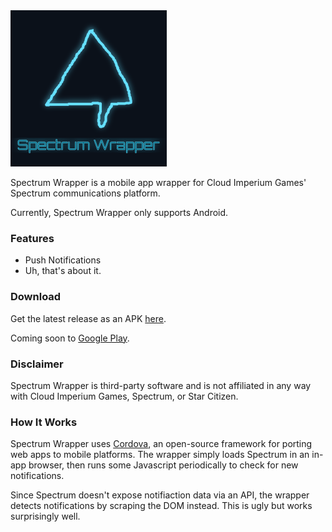 <img src="res/logo-titled.png" width="250px">

Spectrum Wrapper is a mobile app wrapper for Cloud Imperium Games' Spectrum communications platform.

Currently, Spectrum Wrapper only supports Android.

### Features

* Push Notifications
* Uh, that's about it.

### Download

Get the latest release as an APK [here](https://github.com/hunternet93/SpectrumWrapper/releases/latest).

Coming soon to [Google Play](https://play.google.com).

### Disclaimer

Spectrum Wrapper is third-party software and is not affiliated in any way with Cloud Imperium Games, Spectrum, or Star Citizen.

### How It Works

Spectrum Wrapper uses [Cordova](https://cordova.apache.org/), an open-source framework for porting web apps to mobile platforms. The wrapper simply loads Spectrum in an in-app browser, then runs some Javascript periodically to check for new notifications.

Since Spectrum doesn't expose notifiaction data via an API, the wrapper detects notifications by scraping the DOM instead. This is ugly but works surprisingly well.

